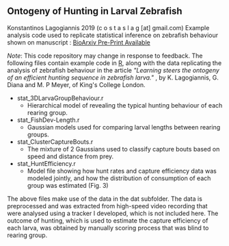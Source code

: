 ## Ontogeny of Hunting in Larval Zebrafish  
Konstantinos Lagogiannis 2019 (c o s t a s l a g [at] gmail.com)
Example analysis code used to replicate statistical inference on zebrafish behaviour shown on manuscript : 
[BioArxiv Pre-Print Available](https://www.biorxiv.org/content/10.1101/2019.12.19.883157v2 "BioArxiv Pre-Print available")

*Note*: This code repository may change in response to feedback.
The following files contain example code in [R](https://www.r-project.org/ "R, *free* software environment for statistical computing and graphics"), along with the data replicating the analysis of zebrafish behaviour in the article *"Learning steers the ontogeny of an efficient hunting sequence in zebrafish larva."* , by K. Lagogiannis, G. Diana and M. P Meyer, of King's College London.

- stat_3DLarvaGroupBehaviour.r
  * Hierarchical model of revealing the typical hunting behaviour of each rearing group. 
- stat_FishDev-Length.r
  * Gaussian models used for comparing larval lengths between rearing groups.
- stat_ClusterCaptureBouts.r
  * The mixture of 2 Gaussians used to classify capture bouts based on speed and distance from prey.
- stat_HuntEfficiency.r
  * Model file showing how hunt rates and capture efficiency data was modeled jointly, and how the distribution of consumption of each group was estimated (Fig. 3)
 
The above files make use of the data in the dat subfolder. The data is preprocessed and was extracted from high-speed video recording that were analysed using a tracker I developed, which is not included here. The outcome of hunting, which is used to estimate the capture efficiency of each larva, was obtained by manually scoring process that was blind to rearing group.

